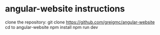 # angular-website instructions 
clone the repository: git clone https://github.com/greigmc/angular-website
cd to angular-website
npm install
npm run dev 